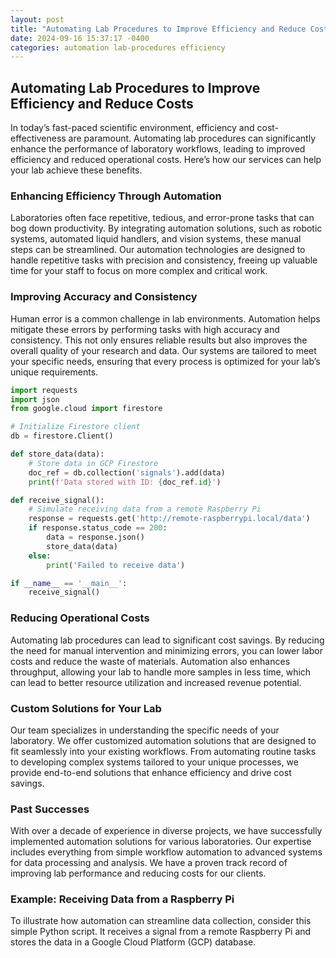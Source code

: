 ```yaml
---
layout: post
title: "Automating Lab Procedures to Improve Efficiency and Reduce Costs"
date: 2024-09-16 15:37:17 -0400
categories: automation lab-procedures efficiency
---
```


## Automating Lab Procedures to Improve Efficiency and Reduce Costs

In today’s fast-paced scientific environment, efficiency and cost-effectiveness are paramount. Automating lab procedures can significantly enhance the performance of laboratory workflows, leading to improved efficiency and reduced operational costs. Here’s how our services can help your lab achieve these benefits.

### Enhancing Efficiency Through Automation

Laboratories often face repetitive, tedious, and error-prone tasks that can bog down productivity. By integrating automation solutions, such as robotic systems, automated liquid handlers, and vision systems, these manual steps can be streamlined. Our automation technologies are designed to handle repetitive tasks with precision and consistency, freeing up valuable time for your staff to focus on more complex and critical work.

### Improving Accuracy and Consistency

Human error is a common challenge in lab environments. Automation helps mitigate these errors by performing tasks with high accuracy and consistency. This not only ensures reliable results but also improves the overall quality of your research and data. Our systems are tailored to meet your specific needs, ensuring that every process is optimized for your lab’s unique requirements.

```python
import requests
import json
from google.cloud import firestore

# Initialize Firestore client
db = firestore.Client()

def store_data(data):
    # Store data in GCP Firestore
    doc_ref = db.collection('signals').add(data)
    print(f'Data stored with ID: {doc_ref.id}')

def receive_signal():
    # Simulate receiving data from a remote Raspberry Pi
    response = requests.get('http://remote-raspberrypi.local/data')
    if response.status_code == 200:
        data = response.json()
        store_data(data)
    else:
        print('Failed to receive data')

if __name__ == '__main__':
    receive_signal()
```

### Reducing Operational Costs

Automating lab procedures can lead to significant cost savings. By reducing the need for manual intervention and minimizing errors, you can lower labor costs and reduce the waste of materials. Automation also enhances throughput, allowing your lab to handle more samples in less time, which can lead to better resource utilization and increased revenue potential.

### Custom Solutions for Your Lab

Our team specializes in understanding the specific needs of your laboratory. We offer customized automation solutions that are designed to fit seamlessly into your existing workflows. From automating routine tasks to developing complex systems tailored to your unique processes, we provide end-to-end solutions that enhance efficiency and drive cost savings.

### Past Successes

With over a decade of experience in diverse projects, we have successfully implemented automation solutions for various laboratories. Our expertise includes everything from simple workflow automation to advanced systems for data processing and analysis. We have a proven track record of improving lab performance and reducing costs for our clients.

### Example: Receiving Data from a Raspberry Pi

To illustrate how automation can streamline data collection, consider this simple Python script. It receives a signal from a remote Raspberry Pi and stores the data in a Google Cloud Platform (GCP) database. 

